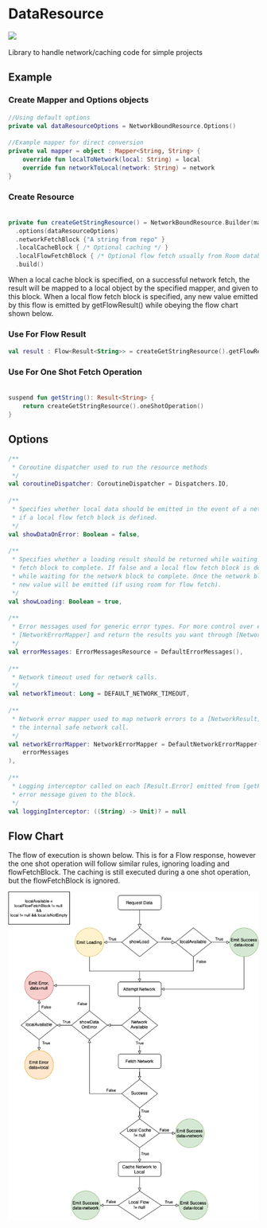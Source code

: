 # DataResource
[![](https://jitpack.io/v/baileytye/DataResource.svg)](https://jitpack.io/#baileytye/DataResource)

Library to handle network/caching code for simple projects

## Example 

### Create Mapper and Options objects
```kotlin 
//Using default options
private val dataResourceOptions = NetworkBoundResource.Options()

//Example mapper for direct conversion
private val mapper = object : Mapper<String, String> {
    override fun localToNetwork(local: String) = local
    override fun networkToLocal(network: String) = network
}
```
### Create Resource
```kotlin

private fun createGetStringResource() = NetworkBoundResource.Builder(mapper)
  .options(dataResourceOptions)
  .networkFetchBlock {"A string from repo" }
  .localCacheBlock { /* Optional caching */ }
  .localFlowFetchBlock { /* Optional flow fetch usually from Room database */ }
  .build()

```

When a local cache block is specified, on a successful network fetch, the result will be mapped to a local object by the specified
mapper, and given to this block.
When a local flow fetch block is specified, any new value emitted by this flow is emitted by getFlowResult() while obeying the flow
chart shown below.

### Use For Flow Result
```kotlin
val result : Flow<Result<String>> = createGetStringResource().getFlowResult()

```
### Use For One Shot Fetch Operation
```kotlin

suspend fun getString(): Result<String> {
    return createGetStringResource().oneShotOperation()
}
```

## Options
```kotlin
/**
 * Coroutine dispatcher used to run the resource methods
 */
val coroutineDispatcher: CoroutineDispatcher = Dispatchers.IO,

/**
 * Specifies whether local data should be emitted in the event of a network error. Only valid
 * if a local flow fetch block is defined.
 */
val showDataOnError: Boolean = false,

/**
 * Specifies whether a loading result should be returned while waiting for the network
 * fetch block to complete. If false and a local flow fetch block is defined, that data will emit
 * while waiting for the network block to complete. Once the network block completes and is cached, a
 * new value will be emitted (if using room for flow fetch).
 */
val showLoading: Boolean = true,

/**
 * Error messages used for generic error types. For more control over error messages, implement
 * [NetworkErrorMapper] and return the results you want through [NetworkResult.GenericError].
 */
val errorMessages: ErrorMessagesResource = DefaultErrorMessages(),

/**
 * Network timeout used for network calls.
 */
val networkTimeout: Long = DEFAULT_NETWORK_TIMEOUT,

/**
 * Network error mapper used to map network errors to a [NetworkResult] object which is returned from
 * the internal safe network call.
 */
val networkErrorMapper: NetworkErrorMapper = DefaultNetworkErrorMapper(
    errorMessages
),

/**
 * Logging interceptor called on each [Result.Error] emitted from [getFlowResult] with the
 * error message given to the block.
 */
val loggingInterceptor: ((String) -> Unit)? = null
```

## Flow Chart

The flow of execution is shown below. This is for a Flow response, however the one shot operation will follow similar rules, ignoring loading and flowFetchBlock. The caching is still executed during a one shot operation, but the flowFetchBlock is ignored.


![alt text](https://github.com/baileytye/DataResource/blob/master/Data%20Resource%20Flow%20Chart.png)
